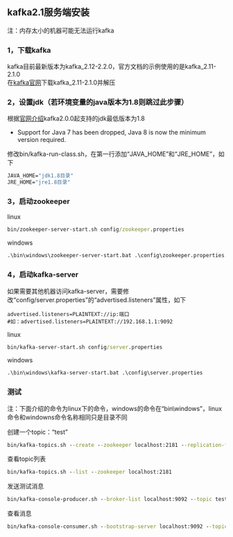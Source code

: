 ## kafka2.1服务端安装

注：内存太小的机器可能无法运行kafka    

### 1，下载kafka
kafka目前最新版本为kafka_2.12-2.2.0，官方文档的示例使用的是kafka_2.11-2.1.0  
在[kafka官网](https://kafka.apache.org/downloads)下载kafka_2.11-2.1.0并解压  

### 2，设置jdk（若环境变量的java版本为1.8则跳过此步骤）  
根据[官网介绍](http://kafka.apache.org/documentation/#upgrade_200_notable)kafka2.0.0起支持的jdk最低版本为1.8  
- Support for Java 7 has been dropped, Java 8 is now the minimum version required.

修改bin/kafka-run-class.sh，在第一行添加“JAVA_HOME”和“JRE_HOME”，如下  
```cmd
JAVA_HOME="jdk1.8目录"
JRE_HOME="jre1.8目录"
```

### 3，启动zookeeper
linux  
```cmd
bin/zookeeper-server-start.sh config/zookeeper.properties
```
windows  
```cmd
.\bin\windows\zookeeper-server-start.bat .\config\zookeeper.properties
```

### 4，启动kafka-server

如果需要其他机器访问kafka-server，需要修改“config/server.properties”的“advertised.listeners”属性，如下  
```properties
advertised.listeners=PLAINTEXT://ip:端口
#如：advertised.listeners=PLAINTEXT://192.168.1.1:9092
```

linux  
```cmd
bin/kafka-server-start.sh config/server.properties
```
windows  
```cmd
.\bin\windows\kafka-server-start.bat .\config\server.properties
```

### 测试

注：下面介绍的命令为linux下的命令，windows的命令在“bin\windows”，linux命令和windowns命令名称相同只是目录不同  
  


创建一个topic：“test”  
```cmd
bin/kafka-topics.sh --create --zookeeper localhost:2181 --replication-factor 1 --partitions 1 --topic test
```

查看topic列表
```cmd
bin/kafka-topics.sh --list --zookeeper localhost:2181
```

发送测试消息
```cmd
bin/kafka-console-producer.sh --broker-list localhost:9092 --topic test
```

查看消息
```cmd
bin/kafka-console-consumer.sh --bootstrap-server localhost:9092 --topic test --from-beginning
```



